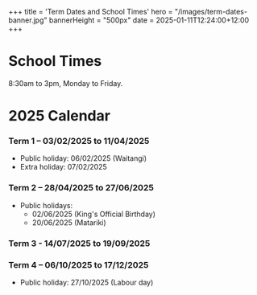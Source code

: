 +++
title = 'Term Dates and School Times'
hero = "/images/term-dates-banner.jpg"
bannerHeight = "500px"
date = 2025-01-11T12:24:00+12:00
+++

# School Times

8:30am to 3pm, Monday to Friday.

# 2025 Calendar

### Term 1 – 03/02/2025 to 11/04/2025

- Public holiday: 06/02/2025 (Waitangi)
- Extra holiday: 07/02/2025

### Term 2 – 28/04/2025 to 27/06/2025

- Public holidays:
  - 02/06/2025 (King's Official Birthday)
  - 20/06/2025 (Matariki)

### Term 3 - 14/07/2025 to 19/09/2025

### Term 4 – 06/10/2025 to 17/12/2025

- Public holiday: 27/10/2025 (Labour day)
